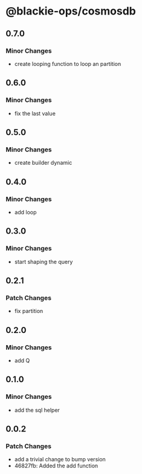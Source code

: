 # @blackie-ops/cosmosdb

## 0.7.0

### Minor Changes

- create looping function to loop an partition

## 0.6.0

### Minor Changes

- fix the last value

## 0.5.0

### Minor Changes

- create builder dynamic

## 0.4.0

### Minor Changes

- add loop

## 0.3.0

### Minor Changes

- start shaping the query

## 0.2.1

### Patch Changes

- fix partition

## 0.2.0

### Minor Changes

- add Q

## 0.1.0

### Minor Changes

- add the sql helper

## 0.0.2

### Patch Changes

- add a trivial change to bump version
- 46827fb: Added the add function
